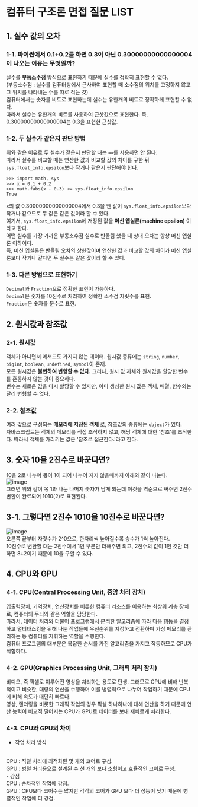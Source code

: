 # 컴퓨터 구조론 면접 질문 LIST


## 1. 실수 값의 오차

### 1-1. 파이썬에서 0.1+0.2를 하면 0.3이 아닌 0.30000000000000004이 나오는 이유는 무엇일까?
실수를 **부동소수점** 방식으로 표현하기 때문에 실수를 정확히 표현할 수 없다.<br>
(부동소수점 : 실수를 컴퓨터상에서 근사하여 표현할 때 소수점의 위치를 고정하지 않고 그 위치를 나타내는 수를 따로 적는 것)<br>
컴퓨터에서는 숫자를 비트로 표현하는데 실수는 유한개의 비트로 정확하게 표현할 수 없다.<br>
따라서 실수는 유한개의 비트를 사용하여 근삿값으로 표현한다. 즉, 0.30000000000000004는 0.3을 표현한 근삿값.<br>

### 1-2. 두 실수가 같은지 판단 방법
위와 같은 이유로 두 실수가 같은지 판단할 때는 `==`를 사용하면 안 된다.<br>
따라서 실수를 비교할 때는 연산한 값과 비교할 값의 차이를 구한 뒤 `sys.float_info.epsilon`보다 작거나 같은지 판단해야 한다.
```
>>> import math, sys
>>> x = 0.1 + 0.2
>>> math.fabs(x - 0.3) <= sys.float_info.epsilon
True
```
x의 값 0.30000000000000004에서 0.3을 뺀 값이 `sys.float_info.epsilon`보다 작거나 같으므로 두 값은 같은 값이라 할 수 있다.<br>
여기서, `sys.float_info.epsilon`에 저장된 값을 **머신 엡실론(machine epsilon)** 이라고 한다.<br>
어떤 실수를 가장 가까운 부동소수점 실수로 반올림 했을 때 상대 오차는 항상 머신 엡실론 이하이다. <br>
즉, 머신 엡실론은 반올림 오차의 상한값이며 연산한 값과 비교할 값의 차이가 머신 엡실론보다 작거나 같다면 두 실수는 같은 값이라 할 수 있다.<br>

### 1-3. 다른 방법으로 표현하기
`Decimal`과 `Fraction`으로 정확한 표현이 가능하다.<br>
`Decimal`은 숫자를 10진수로 처리하여 정확한 소수점 자릿수를 표현.<br>
`Fraction`은 숫자를 분수로 표현.<br>


## 2. 원시값과 참조값

### 2-1. 원시값
객체가 아니면서 메서드도 가지지 않는 데이터. 원시값 종류에는 `string`, `number`, `bigint`, `boolean`, `undefined`, `symbol`이 존재.<br>
모든 원시값은 **불변하여 변형할 수 없다.** 그러나, 원시 값 자체와 원시값을 할당한 변수를 혼동하지 않는 것이 중요하다.<br>
변수는 새로운 값을 다시 할당할 수 있지만, 이미 생성한 원시 값은 객체, 배열, 함수와는 달리 변형할 수 없다.<br>

### 2-2. 참조값
여러 값으로 구성되는 **메모리에 저장된 객체** 로, 참조값의 종류에는 `object`가 있다.<br>
자바스크립트는 객체의 메모리를 직접 조작하지 않고, 해당 객체에 대한 '참조'를 조작한다. 따라서 객체를 가리키는 값은 '참조로 접근한다.'라고 한다.


## 3. 숫자 10을 2진수로 바꾼다면?
10을 2로 나누어 몫이 1이 되어 나누어 지지 않을때까지 아래와 같이 나눈다.<br>
![image](https://user-images.githubusercontent.com/74750848/119436958-1c082680-bd58-11eb-9dba-5c749082d654.png)<br> 그러면 위와 같이 몫 1과 나눈 나머지 숫자가 남게 되는데 이것을 역순으로 써주면 2진수 변환이 완료되어 1010(2)로 표현된다.<br>

## 3-1. 그렇다면 2진수 1010을 10진수로 바꾼다면?
![image](https://user-images.githubusercontent.com/74750848/119437988-25928e00-bd5a-11eb-8f60-62f5e55f5375.png)<br>
오른쪽 끝부터 자릿수가 2^0으로, 한자리씩 높아질수록 승수가 1씩 높아진다.<br>
10진수로 변환할 대는 2진수에서 1인 부분만 더해주면 되고, 2진수의 값이 1인 것만 더하면 8+2이기 때문에 10을 구할 수 있다.


## 4. CPU와 GPU

### 4-1. CPU(Central Processing Unit, 중앙 처리 장치)
입출력장치, 기억장치, 연산장치를 비롯한 컴퓨터 리소스를 이용하는 최상위 계층 장치로, 컴퓨터의 두뇌와 같은 역할을 담당한다.<br>
따라서, 데이터 처리와 더불어 프로그램에서 분석한 알고리즘에 따라 다음 행동을 결정하고 멀티태스킹을 위해 나눈 작업들에 우선순위를 지정하고 전환하며 가상 메모리를 관리하는 등 컴퓨터를 지휘하는 역할을 수행한다. <br>
컴퓨터 프로그램의 대부분은 복잡한 순서를 가진 알고리즘을 가지고 작동하므로 CPU가 적합하다.

### 4-2. GPU(Graphics Processing Unit, 그래픽 처리 장치)
비디오, 즉 픽셀로 이루어진 영상을 처리하는 용도로 탄생. 그러므로 CPU에 비해 반복적이고 비슷한, 대량의 연산을 수행하며 이를 병렬적으로 나누어 작업하기 때문에 CPU에 비해 속도가 대단히 빠르다.<br>
영상, 렌더링을 비롯한 그래픽 작업의 경우 픽셀 하나하나에 대해 연산을 하기 때문에 연산 능력이 비교적 떨어지는 CPU가 GPU로 데이터를 보내 재빠르게 처리한다.

### 4-3. CPU와 GPU의 차이
- 작업 처리 방식
<br>
CPU : 직렬 처리에 최적화된 몇 개의 코어로 구성.<br>
GPU : 병렬 처리용으로 설계된 수 천 개의 보다 소형이고 효율적인 코어로 구성.<br>
- 강점
<br>
CPU : 순차적인 작업에 강점.<br>
GPU : CPU보다 코어수는 많지만 각각의 코어가 GPU 보다 더 성능이 낮기 때문에 병렬적인 작업에 더 강점.<br>



